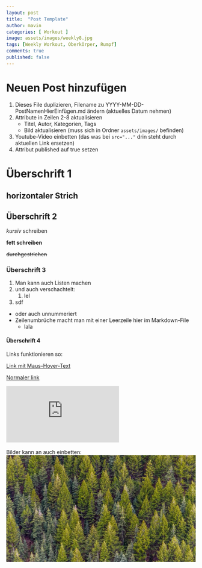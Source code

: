 ```yaml
---
layout: post
title:  "Post Template"
author: mavin
categories: [ Workout ]
image: assets/images/weekly8.jpg
tags: [Weekly Workout, Oberkörper, Rumpf]
comments: true
published: false
---
```


# Neuen Post hinzufügen
1. Dieses File duplizieren, Filename zu YYYY-MM-DD-PostNamenHierEinfügen.md ändern (aktuelles Datum nehmen)
2. Attribute in Zeilen 2-8 aktualisieren
    - Titel, Autor, Kategorien, Tags
    - Bild aktualisieren (muss sich in Ordner `assets/images/` befinden)
3. Youtube-Video einbetten (das was bei `src="..."` drin steht durch aktuellen Link ersetzen)
4. Attribut published auf true setzen

# Überschrift 1
horizontaler Strich
---



## Überschrift 2

_kursiv_ schreiben

**fett schreiben**

~~durchgestrichen~~

### Überschrift 3

1. Man kann auch Listen machen
2. und auch verschachtelt:
    1. lel
3. sdf

- oder auch unnummeriert
- Zeilenumbrüche macht man mit einer Leerzeile hier im Markdown-File
    - lala

#### Überschrift 4

Links funktionieren so:

[Link mit Maus-Hover-Text](https://www.google.com "Hallo ich bin ein Hover-Text")

[Normaler link](https://www.google.com)



<div class="embed-responsive embed-responsive-16by9">
  <iframe class="embed-responsive-item" src="https://www.youtube.com/embed/pm5fwu546co" frameborder="0" allow="accelerometer; autoplay; encrypted-media; gyroscope; picture-in-picture" allowfullscreen></iframe>
</div>




Bilder kann an auch einbetten:
![Dieser Text erscheint, falls das Bild nicht lädt](../assets/images/atemmeditation.jpg "Name vom Bild")